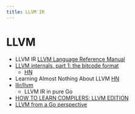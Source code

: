 ```yaml
---
title: LLVM IR
---
```


# LLVM

- LLVM IR [LLVM Language Reference Manual](https://llvm.org/docs/LangRef.html)
- [LLVM internals, part 1: the bitcode format](https://blog.yossarian.net/2021/07/19/LLVM-internals-part-1-bitcode-format)
  - [HN](https://news.ycombinator.com/item?id=28233735)
- Learning Almost Nothing About LLVM [HN](https://news.ycombinator.com/item?id=28438296)
- [llir/llvm](https://github.com/llir/llvm)
  - LLVM IR in pure Go
- [HOW TO LEARN COMPILERS: LLVM EDITION](https://lowlevelbits.org/how-to-learn-compilers-llvm-edition/)
- [LLVM from a Go perspective](https://aykevl.nl/2019/04/llvm-from-go)
